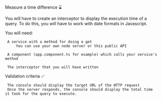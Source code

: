 Measure a time difference ⌛️

You will have to create an interceptor to display the execution time of a query. To do this, you will have to work with date formats in Javascript.

You will need:

     A service with a method for doing a get
         You can use your own node server or this public API

     A component (app.component.ts for example) which calls your service's method

     The interceptor that you will have written

Validation criteria ✅

     The console should display the target URL of the HTTP request
     Once the server responds, the console should display the total time it took for the query to execute.